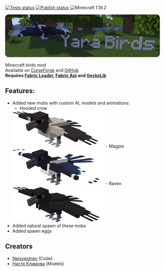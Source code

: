 [![Tests status](https://img.shields.io/github/workflow/status/Neisvestney/YaraBirds/Test?label=tests)](https://github.com/Neisvestney/YaraBirds/actions/workflows/test.yml)
[![Publish status](https://img.shields.io/github/workflow/status/Neisvestney/YaraBirds/Publish?label=publish)](https://www.curseforge.com/minecraft/mc-mods/yarabirds)
![Minecraft 1.19.2](https://img.shields.io/badge/minecraft%20version-1.19.2-green)

![](assets/title.png)

Minecraft birds mod     
Available on [CurseForge](https://www.curseforge.com/minecraft/mc-mods/yarabirds/files) and [GitHub](https://github.com/Neisvestney/YaraBirds/releases)   
**Requires 
[Fabric Loader](https://fabricmc.net/use/installer/),
[Fabric Api](https://www.curseforge.com/minecraft/mc-mods/fabric-api) and
[GeckoLib](https://www.curseforge.com/minecraft/mc-mods/geckolib)**

## Features:
- Added new mobs with custom AI, models and animations:
  - Hooded crow  
  <img max src="./assets/hooded_crow.png" width="300">
  - Magpie  
  <img max src="./assets/magpie.png" width="300">
  - Raven  
  <img max src="./assets/raven.png" width="300">
- Added natural spawn of these mobs
- Added spawn eggs

## Creators
- [Neisvestney](https://github.com/Neisvestney) (Code)
- [Настя Климова](https://www.youtube.com/c/%D0%9D%D0%B0%D1%81%D1%82%D1%8F%D0%9A%D0%BB%D0%B8%D0%BC%D0%BE%D0%B2%D0%B0) (Models)
